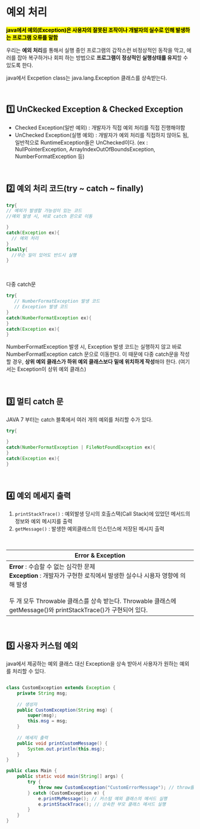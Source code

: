 # 예외 처리

<mark>**java에서 예외(Exception)은 사용자의 잘못된 조작이나 개발자의 실수로 인해 발생하는 프로그램 오류를 말함**</mark>

우리는 **예외 처리**를 통해서 실행 중인 프로그램의 갑작스런 비정상적인 동작을 막고, 에러를 잡아 복구하거나 회피 하는 방법으로 **프로그램이 정상적인 실행상태를 유지**할 수 있도록 한다.

java에서 Excpetion class는 java.lang.Exception 클래스를 상속받는다.



</br>


## 1️⃣ UnCkecked Exception & Checked Exception

- Checked Exception(일반 예외) : 개발자가 직접 예외 처리를 직접 진행해야함
- UnChecked Exception(실행 예외) : 개발자가 예외 처리를 직접하지 않아도 됨, 일반적으로 RuntimeException들은 UnChecked이다. (ex : NullPointerException, ArrayIndexOutOfBoundsException, NumberFormatException 등)



</br>


## 2️⃣ 예외 처리 코드(try ~ catch ~ finally)

```java
try{
// 예외가 발생할 가능성이 있는 코드
//예외 발생 시, 바로 catch 문으로 이동

}
catch(Exception ex){
  // 예외 처리
}
finally{
  //무슨 일이 있어도 반드시 실행
}

```

</br>

다중 catch문 

```java
try{
   // NumberFormatException 발생 코드
   // Exception 발생 코드
}
catch(NumberFormatException ex){
}
catch(Exception ex){
}

```

NumberFormatException 발생 시, Exception 발생 코드는 실행하지 않고 바로 NumberFormatException catch 문으로 이동한다. 이 때문에 다중 catch문을 작성할 경우, **상위 예외 클래스가 하위 예외 클래스보다 밑에 위치하게 작성**해야 한다. (여기서는 Exception이 상위 예외 클래스)


</br>


## 3️⃣ 멀티 catch 문

JAVA 7 부터는 catch 블록에서 여러 개의 예외를 처리할 수가 있다. 

```java
try{

}
catch(NumberFormatException | FileNotFoundException ex){
}
catch(Exception ex){
}

```



</br>

## 4️⃣ 예외 메세지 출력

1. <code>printStackTrace()</code> : 예외발생 당시의 호출스택(Call Stack)에 있었던 메서드의 정보와 예외 메시지를  출력 
2. <code>getMessage()</code> : 발생한 예외클래스의 인스턴스에 저장된 메시지 출력

</br>

|Error & Exception|
|------|
|**Error** : 수습할 수 없는 심각한 문제 </br> **Exception** : 개발자가 구현한 로직에서 발생한 실수나 시용자 영향에 의해 발생 </br></br> 두 개 모두 Throwable 클래스를 상속 받는다. Throwable 클래스에 getMessage()와 printStackTrace()가 구현되어 있다. |



</br>

## 5️⃣ 사용자 커스텀 예외

java에서 제공하는 예외 클래스 대신 Exception을 상속 받아서 사용자가 원하는 예외를 처리할 수 있다. 

```java

class CustomException extends Exception {
    private String msg;
	
    // 생성자
    public CustomException(String msg) {
        super(msg); 
        this.msg = msg;
    }
	
    // 메세지 출력
    public void printCustomMessage() {
        System.out.println(this.msg);
    }
}

public class Main {
    public static void main(String[] args) {
        try {
            throw new CustomException("CustomErrorMessage"); // throw를 통해 강제 Exception 발생
        } catch (CustomException e) {
            e.printMyMessage(); // 커스텀 예외 클래스의 메서드 실행
            e.printStackTrace(); // 상속한 부모 클래스 메서드 실행
        }
    }
}

```

</br>
